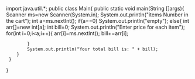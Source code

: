 import java.util.*;
public class Main{
     public static void main(String []args){
        Scanner ms=new Scanner(System.in);
        System.out.println("items Number in the cart");
        int a=ms.nextInt();
        if(a==0)
        System.out.println("empty");
        else{
            int arr[]=new int[a];
            int bill=0;
            System.out.println("Enter price for each item");
            for(int i=0;i<a;i++){
                arr[i]=ms.nextInt();
                bill+=arr[i];
              
            }
            System.out.println("Your total bill is: " + bill);
        }
     }
}
